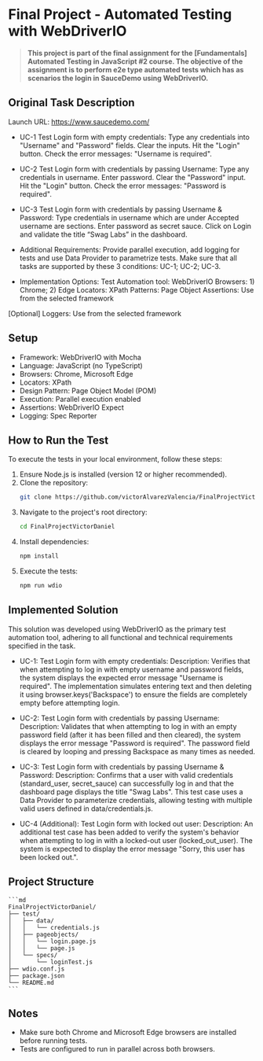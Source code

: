 # Final Project - Automated Testing with WebDriverIO

> **This project is part of the final assignment for the [Fundamentals] Automated Testing in JavaScript #2 course. The objective of the assignment is to perform e2e type automated tests which has as scenarios the login in SauceDemo using WebDriverIO.**

## Original Task Description
Launch URL: https://www.saucedemo.com/

- UC-1 Test Login form with empty credentials:
Type any credentials into "Username" and "Password" fields.
Clear the inputs.
Hit the "Login" button.
Check the error messages: "Username is required".

- UC-2 Test Login form with credentials by passing Username:
Type any credentials in username.
Enter password.
Clear the "Password" input.
Hit the "Login" button.
Check the error messages: "Password is required".

- UC-3 Test Login form with credentials by passing Username & Password:
Type credentials in username which are under Accepted username are sections.
Enter password as secret sauce.
Click on Login and validate the title “Swag Labs” in the dashboard.

- Additional Requirements:
Provide parallel execution, add logging for tests and use Data Provider to parametrize tests.
Make sure that all tasks are supported by these 3 conditions: UC-1; UC-2; UC-3.

- Implementation Options:
Test Automation tool: WebDriverIO
Browsers: 1) Chrome; 2) Edge
Locators: XPath
Patterns: Page Object
Assertions: Use from the selected framework

[Optional] Loggers: Use from the selected framework

## Setup
- Framework: WebDriverIO with Mocha
- Language: JavaScript (no TypeScript)
- Browsers: Chrome, Microsoft Edge
- Locators: XPath
- Design Pattern: Page Object Model (POM)
- Execution: Parallel execution enabled
- Assertions: WebDriverIO Expect
- Logging: Spec Reporter

## How to Run the Test
To execute the tests in your local environment, follow these steps:
1. Ensure Node.js is installed (version 12 or higher recommended).
2. Clone the repository:
    ```sh
    git clone https://github.com/victorAlvarezValencia/FinalProjectVictorDaniel.git
    ```
3. Navigate to the project's root directory:
    ```sh
    cd FinalProjectVictorDaniel
    ```
4. Install dependencies:
    ```sh
    npm install
    ```
5. Execute the tests:
    ```sh
    npm run wdio
    ```
## Implemented Solution

This solution was developed using WebDriverIO as the primary test automation tool, adhering to all functional and technical requirements specified in the task.

- UC-1: Test Login form with empty credentials: Description: Verifies that when attempting to log in with empty username and password fields, the system displays the expected error message "Username is required". The implementation simulates entering text and then deleting it using browser.keys('Backspace') to ensure the fields are completely empty before attempting login.

- UC-2: Test Login form with credentials by passing Username: Description: Validates that when attempting to log in with an empty password field (after it has been filled and then cleared), the system displays the error message "Password is required". The password field is cleared by looping and pressing Backspace as many times as needed.

- UC-3: Test Login form with credentials by passing Username & Password: Description: Confirms that a user with valid credentials (standard_user, secret_sauce) can successfully log in and that the dashboard page displays the title "Swag Labs". This test case uses a Data Provider to parameterize credentials, allowing testing with multiple valid users defined in data/credentials.js.

- UC-4 (Additional): Test Login form with locked out user: Description: An additional test case has been added to verify the system's behavior when attempting to log in with a locked-out user (locked_out_user). The system is expected to display the error message "Sorry, this user has been locked out.".

## Project Structure
    ```md
    FinalProjectVictorDaniel/
    ├── test/
    │   ├── data/
    │   │   └── credentials.js
    │   ├── pageobjects/
    │   │   └── login.page.js
    │   │   └── page.js
    │   └── specs/
    │       └── loginTest.js
    ├── wdio.conf.js
    ├── package.json
    └── README.md
    ```
## Notes
- Make sure both Chrome and Microsoft Edge browsers are installed before running tests.
- Tests are configured to run in parallel across both browsers.
